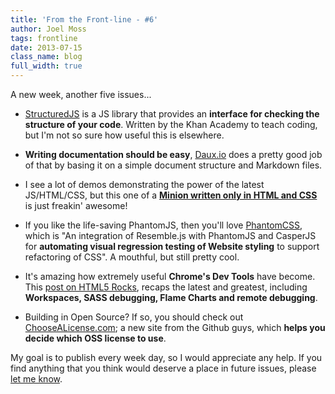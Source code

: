 ```yaml
---
title: 'From the Front-line - #6'
author: Joel Moss
tags: frontline
date: 2013-07-15
class_name: blog
full_width: true
---
```


A new week, another five issues...

 - [StructuredJS](http://khan.github.io/structuredjs/) is a JS library that provides an **interface for checking the structure of your code**. Written by the Khan Academy to teach coding, but I'm not so sure how useful this is elsewhere.

 - **Writing documentation should be easy**, [Daux.io](http://daux.io/) does a pretty good job of that by basing it on a simple document structure and Markdown files.

 - I see a lot of demos demonstrating the power of the latest JS/HTML/CSS, but this one of a **[Minion written only in HTML and CSS](http://cssdeck.com/labs/pure-css-minion)** is just freakin' awesome!

 - If you like the life-saving PhantomJS, then you'll love [PhantomCSS](https://github.com/Huddle/PhantomCSS), which is "An integration of Resemble.js with PhantomJS and CasperJS for **automating visual regression testing of Website styling** to support refactoring of CSS". A mouthful, but still pretty cool.

 - It's amazing how extremely useful **Chrome's Dev Tools** have become. This [post on HTML5 Rocks](http://www.html5rocks.com/en/tutorials/developertools/revolutions2013/), recaps the latest and greatest, including **Workspaces, SASS debugging, Flame Charts and remote debugging**.

 - Building in Open Source? If so, you should check out [ChooseALicense.com](http://choosealicense.com/); a new site from the Github guys, which **helps you decide which OSS license to use**.

My goal is to publish every week day, so I would appreciate any help. If you find anything that you think would deserve a place in future issues, please [let me know](mailto:jmoss@codio.com).